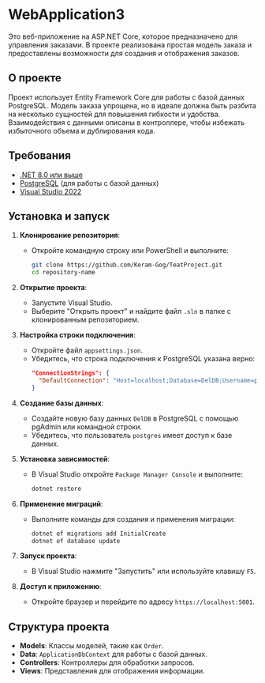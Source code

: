 # WebApplication3

Это веб-приложение на ASP.NET Core, которое предназначено для управления заказами. 
В проекте реализована простая модель заказа и предоставлены возможности для создания и отображения заказов.

## О проекте

Проект использует Entity Framework Core для работы с базой данных PostgreSQL. Модель заказа упрощена, но в идеале должна быть разбита на несколько сущностей для повышения гибкости и удобства. Взаимодействия с данными описаны в контроллере, чтобы избежать избыточного объема и дублирования кода.

## Требования

- [.NET 8.0 или выше](https://dotnet.microsoft.com/download/dotnet)
- [PostgreSQL](https://www.postgresql.org/download/) (для работы с базой данных)
- [Visual Studio 2022](https://visualstudio.microsoft.com/vs/) 

## Установка и запуск

1. **Клонирование репозитория**:
   - Откройте командную строку или PowerShell и выполните:
     ```bash
     git clone https://github.com/Keram-Gog/TeatProject.git
     cd repository-name
     ```

2. **Открытие проекта**:
   - Запустите Visual Studio.
   - Выберите "Открыть проект" и найдите файл `.sln` в папке с клонированным репозиторием.

3. **Настройка строки подключения**:
   - Откройте файл `appsettings.json`.
   - Убедитесь, что строка подключения к PostgreSQL указана верно:
     ```json
     "ConnectionStrings": {
       "DefaultConnection": "Host=localhost;Database=DelDB;Username=postgres;Password=1234"
     }
     ```

4. **Создание базы данных**:
   - Создайте новую базу данных `DelDB` в PostgreSQL с помощью pgAdmin или командной строки.
   - Убедитесь, что пользователь `postgres` имеет доступ к базе данных.

5. **Установка зависимостей**:
   - В Visual Studio откройте `Package Manager Console` и выполните:
     ```powershell
     dotnet restore
     ```

6. **Применение миграций**:
   - Выполните команды для создания и применения миграции:
     ```powershell
     dotnet ef migrations add InitialCreate
     dotnet ef database update
     ```

7. **Запуск проекта**:
   - В Visual Studio нажмите "Запустить" или используйте клавишу `F5`.

8. **Доступ к приложению**:
   - Откройте браузер и перейдите по адресу `https://localhost:5001`.

## Структура проекта

- **Models**: Классы моделей, такие как `Order`.
- **Data**: `ApplicationDbContext` для работы с базой данных.
- **Controllers**: Контроллеры для обработки запросов.
- **Views**: Представления для отображения информации.

